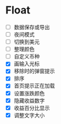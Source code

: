 # Float

- [ ] 数据保存或导出
- [ ] 夜间模式
- [ ] 切换到美元
- [ ] 整理颜色
- [ ] 自定义币种
- [x] 画输入光标
- [x] 移除时的弹窗提示
- [x] 排序
- [x] 首页提示正在加载
- [x] 设置涨跌颜色
- [x] 隐藏收益数字
- [x] 收益百分比显示
- [x] 调整文字大小
